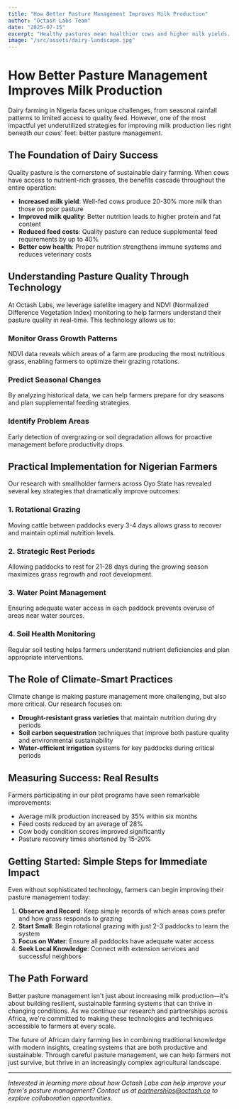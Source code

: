 ```yaml
---
title: "How Better Pasture Management Improves Milk Production"
author: "Octash Labs Team"
date: "2025-07-15"
excerpt: "Healthy pastures mean healthier cows and higher milk yields. Here's how simple grazing insights can transform smallholder farms across Nigeria."
image: "/src/assets/dairy-landscape.jpg"
---
```


# How Better Pasture Management Improves Milk Production

Dairy farming in Nigeria faces unique challenges, from seasonal rainfall patterns to limited access to quality feed. However, one of the most impactful yet underutilized strategies for improving milk production lies right beneath our cows' feet: better pasture management.

## The Foundation of Dairy Success

Quality pasture is the cornerstone of sustainable dairy farming. When cows have access to nutrient-rich grasses, the benefits cascade throughout the entire operation:

- **Increased milk yield**: Well-fed cows produce 20-30% more milk than those on poor pasture
- **Improved milk quality**: Better nutrition leads to higher protein and fat content
- **Reduced feed costs**: Quality pasture can reduce supplemental feed requirements by up to 40%
- **Better cow health**: Proper nutrition strengthens immune systems and reduces veterinary costs

## Understanding Pasture Quality Through Technology

At Octash Labs, we leverage satellite imagery and NDVI (Normalized Difference Vegetation Index) monitoring to help farmers understand their pasture quality in real-time. This technology allows us to:

### Monitor Grass Growth Patterns
NDVI data reveals which areas of a farm are producing the most nutritious grass, enabling farmers to optimize their grazing rotations.

### Predict Seasonal Changes
By analyzing historical data, we can help farmers prepare for dry seasons and plan supplemental feeding strategies.

### Identify Problem Areas
Early detection of overgrazing or soil degradation allows for proactive management before productivity drops.

## Practical Implementation for Nigerian Farmers

Our research with smallholder farmers across Oyo State has revealed several key strategies that dramatically improve outcomes:

### 1. Rotational Grazing
Moving cattle between paddocks every 3-4 days allows grass to recover and maintain optimal nutrition levels.

### 2. Strategic Rest Periods
Allowing paddocks to rest for 21-28 days during the growing season maximizes grass regrowth and root development.

### 3. Water Point Management
Ensuring adequate water access in each paddock prevents overuse of areas near water sources.

### 4. Soil Health Monitoring
Regular soil testing helps farmers understand nutrient deficiencies and plan appropriate interventions.

## The Role of Climate-Smart Practices

Climate change is making pasture management more challenging, but also more critical. Our research focuses on:

- **Drought-resistant grass varieties** that maintain nutrition during dry periods
- **Soil carbon sequestration** techniques that improve both pasture quality and environmental sustainability
- **Water-efficient irrigation** systems for key paddocks during critical periods

## Measuring Success: Real Results

Farmers participating in our pilot programs have seen remarkable improvements:

- Average milk production increased by 35% within six months
- Feed costs reduced by an average of 28%
- Cow body condition scores improved significantly
- Pasture recovery times shortened by 15-20%

## Getting Started: Simple Steps for Immediate Impact

Even without sophisticated technology, farmers can begin improving their pasture management today:

1. **Observe and Record**: Keep simple records of which areas cows prefer and how grass responds to grazing
2. **Start Small**: Begin rotational grazing with just 2-3 paddocks to learn the system
3. **Focus on Water**: Ensure all paddocks have adequate water access
4. **Seek Local Knowledge**: Connect with extension services and successful neighbors

## The Path Forward

Better pasture management isn't just about increasing milk production—it's about building resilient, sustainable farming systems that can thrive in changing conditions. As we continue our research and partnerships across Africa, we're committed to making these technologies and techniques accessible to farmers at every scale.

The future of African dairy farming lies in combining traditional knowledge with modern insights, creating systems that are both productive and sustainable. Through careful pasture management, we can help farmers not just survive, but thrive in an increasingly complex agricultural landscape.

---

*Interested in learning more about how Octash Labs can help improve your farm's pasture management? Contact us at partnerships@octash.co to explore collaboration opportunities.*